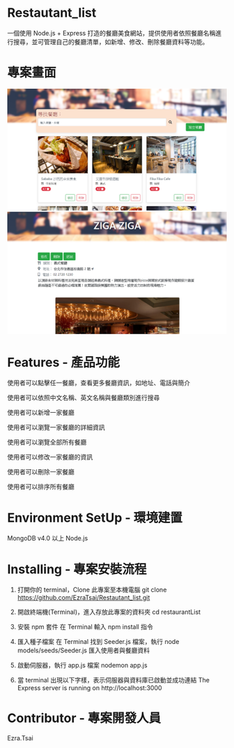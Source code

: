 # Restautant_list
一個使用 Node.js + Express 打造的餐廳美食網站，提供使用者依照餐廳名稱進行搜尋，並可管理自己的餐廳清單，如新增、修改、刪除餐廳資料等功能。

# 專案畫面
![image](https://github.com/EzraTsai/Restautant_list/blob/master/image/picture1.png)
![image](https://github.com/EzraTsai/Restautant_list/blob/master/image/picture2.png)

# Features - 產品功能
使用者可以點擊任一餐廳，查看更多餐廳資訊，如地址、電話與簡介

使用者可以依照中文名稱、英文名稱與餐廳類別進行搜尋

使用者可以新增一家餐廳

使用者可以瀏覽一家餐廳的詳細資訊

使用者可以瀏覽全部所有餐廳

使用者可以修改一家餐廳的資訊

使用者可以刪除一家餐廳

使用者可以排序所有餐廳

# Environment SetUp - 環境建置
MongoDB v4.0 以上
Node.js

# Installing - 專案安裝流程
1. 打開你的 terminal，Clone 此專案至本機電腦
git clone https://github.com/EzraTsai/Restautant_list.git

2. 開啟終端機(Terminal)，進入存放此專案的資料夾
cd restaurantList

3. 安裝 npm 套件
在 Terminal 輸入 npm install 指令

4. 匯入種子檔案
在 Terminal 找到 Seeder.js 檔案，執行 node models/seeds/Seeder.js 匯入使用者與餐廳資料

5. 啟動伺服器，執行 app.js 檔案
nodemon app.js

6. 當 terminal 出現以下字樣，表示伺服器與資料庫已啟動並成功連結
The Express server is running on http://localhost:3000

# Contributor - 專案開發人員
Ezra.Tsai
